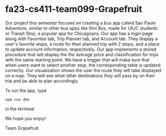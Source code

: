 # fa23-cs411-team099-Grapefruit

Our project this semester focuses on creating a bus app called Sao Paulo Adventure, similar to other bus apps like Illini Bus, made for UIUC students or Transit Stop, a popular app for Chicagoans. Our app has a login page along with Favorites tab, Trip Planner tab, and Account tab. They display a user's favorite stops, a route for their planned trip with 2 stops, and a place to update account information, respectively. Our app implements a stored procedure that will display the the average price and classification for trips with the same starting point. We have a trigger that will make sure that when users want to select another stop, the corresponding table is updated correctly. Our visualization shows the user the route they will take displayed on a map. They will see what other destinations they will pass by on their trip and be able to plan accordingly.

To run the app, type
```
npm run dev
```
in the terminal

We hope you enjoy!

Team Grapefruit
